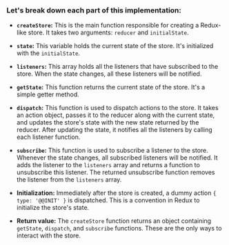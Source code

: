 ### Let's break down each part of this implementation:

- **`createStore`:** This is the main function responsible for creating a Redux-like store. It takes two arguments: `reducer` and `initialState`.

- **`state`:** This variable holds the current state of the store. It's initialized with the `initialState`.

- **`listeners`:** This array holds all the listeners that have subscribed to the store. When the state changes, all these listeners will be notified.

- **`getState`:** This function returns the current state of the store. It's a simple getter method.

- **`dispatch`:** This function is used to dispatch actions to the store. It takes an action object, passes it to the reducer along with the current state, and updates the store's state with the new state returned by the reducer. After updating the state, it notifies all the listeners by calling each listener function.

- **`subscribe`:** This function is used to subscribe a listener to the store. Whenever the state changes, all subscribed listeners will be notified. It adds the listener to the `listeners` array and returns a function to unsubscribe this listener. The returned unsubscribe function removes the listener from the `listeners` array.

- **Initialization:** Immediately after the store is created, a dummy action `{ type: '@@INIT' }` is dispatched. This is a convention in Redux to initialize the store's state.

- **Return value:** The `createStore` function returns an object containing `getState`, `dispatch`, and `subscribe` functions. These are the only ways to interact with the store.
